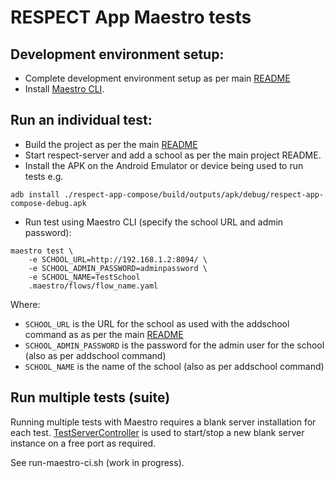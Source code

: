 # RESPECT App Maestro tests

## Development environment setup:
* Complete development environment setup as per main [README](../README.md)
* Install [Maestro CLI](https://github.com/mobile-dev-inc/Maestro/releases).

## Run an individual test:

* Build the project as per the main [README](../README.md)
* Start respect-server and add a school as per the main project README.
* Install the APK on the Android Emulator or device being used to run tests
  e.g.
```
adb install ./respect-app-compose/build/outputs/apk/debug/respect-app-compose-debug.apk
```

* Run test using Maestro CLI (specify the school URL and admin password):
```
maestro test \
    -e SCHOOL_URL=http://192.168.1.2:8094/ \
    -e SCHOOL_ADMIN_PASSWORD=adminpassword \
    -e SCHOOL_NAME=TestSchool
    .maestro/flows/flow_name.yaml
```

Where:
* ```SCHOOL_URL``` is the URL for the school as used with the addschool command as  as per the main
  [README](../README.md)
* ```SCHOOL_ADMIN_PASSWORD``` is the password for the admin user for the school (also as per addschool command)
* ```SCHOOL_NAME``` is the name of the school (also as per addschool command)

## Run multiple tests (suite)

Running multiple tests with Maestro requires a blank server installation for each test.
[TestServerController](https://github.com/UstadMobile/TestServerController) is used to start/stop a new blank server instance on a free port as
required.

See run-maestro-ci.sh (work in progress).

